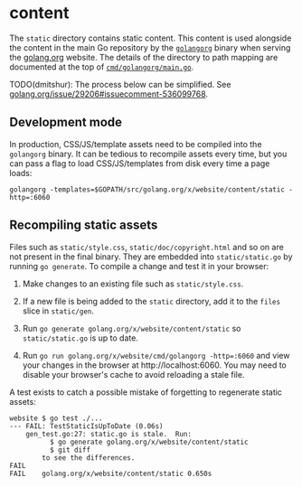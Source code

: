# content

The `static` directory contains static content. This content is used alongside
the content in the main Go repository by the [`golangorg`](golang.org/x/website/cmd/golangorg)
binary when serving the [golang.org](https://golang.org) website.
The details of the directory to path mapping are documented at the top of
[`cmd/golangorg/main.go`](https://go.googlesource.com/website/+/refs/heads/master/cmd/golangorg/main.go).

TODO(dmitshur): The process below can be simplified.
See [golang.org/issue/29206#issuecomment-536099768](https://golang.org/issue/29206#issuecomment-536099768).

## Development mode

In production, CSS/JS/template assets need to be compiled into the `golangorg`
binary. It can be tedious to recompile assets every time, but you can pass a
flag to load CSS/JS/templates from disk every time a page loads:

```
golangorg -templates=$GOPATH/src/golang.org/x/website/content/static -http=:6060
```

## Recompiling static assets

Files such as `static/style.css`, `static/doc/copyright.html` and so on are not
present in the final binary. They are embedded into `static/static.go` by running
`go generate`. To compile a change and test it in your browser:

1) Make changes to an existing file such as `static/style.css`.

2) If a new file is being added to the `static` directory, add it to the `files`
slice in `static/gen`.

3) Run `go generate golang.org/x/website/content/static` so `static/static.go` is
up to date.

4) Run `go run golang.org/x/website/cmd/golangorg -http=:6060` and view your changes
in the browser at http://localhost:6060. You may need to disable your browser's cache
to avoid reloading a stale file.

A test exists to catch a possible mistake of forgetting to regenerate static assets:

```
website $ go test ./...
--- FAIL: TestStaticIsUpToDate (0.06s)
    gen_test.go:27: static.go is stale.  Run:
          $ go generate golang.org/x/website/content/static
          $ git diff
        to see the differences.
FAIL
FAIL	golang.org/x/website/content/static	0.650s
```
